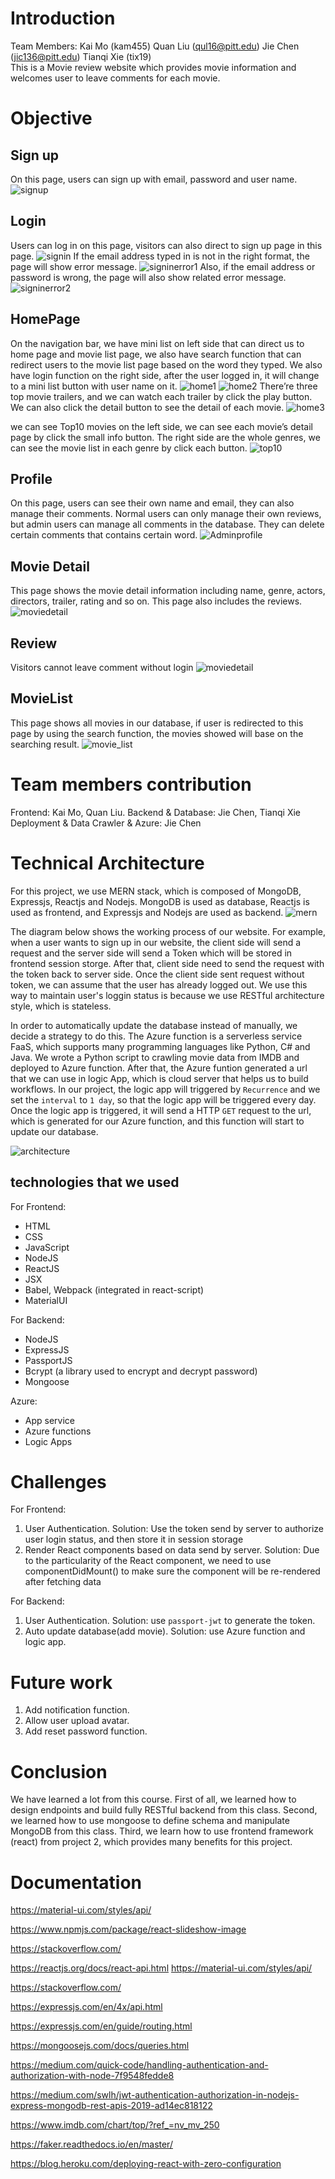 
# Introduction

Team Members: Kai Mo (kam455) Quan Liu (qul16@pitt.edu) Jie Chen (jic136@pitt.edu) Tianqi Xie (tix19)  
This is a Movie review website which provides movie information and welcomes user to leave comments for each movie.

# Objective

## Sign up

On this page, users can sign up with email, password and user name.
![signup](./images/signup.png)

## Login
Users can log in on this page, visitors can also direct to sign up page in this page.
![signin](./images/SignIn.png)
If the email address typed in is not in the right format, the page will show error message.
![signinerror1](./images/Signerror1.png)
Also, if the email address or password is wrong, the page will also show related error message.
![signinerror2](./images/signinerror2.png)

## HomePage

On the navigation bar, we have mini list on left side that can direct us to home page and movie list page, we also have search function that can redirect users to the movie list page based on the word they typed. We also have login function on the right side, after the user logged in, it will change to a mini list button with user name on it.
![home1](./images/home1.png)
![home2](./images/home2.png)
There’re three top movie trailers, and we can watch each trailer by click the play button. We can also click the detail button to see the detail of each movie.
![home3](./images/home3.png)

we can see Top10 movies on the left side, we can see each movie’s detail page by click the small info button. The right side are the whole genres, we can see the movie list in each genre by click each button.
![top10](./images/top10.png)

## Profile

On this page, users can see their own name and email, they can also manage their comments. Normal users can only manage their own reviews, but admin users can manage all comments in the database. They can delete certain comments that contains certain word.
![Adminprofile](./images/Adminprofile.png)

## Movie Detail

This page shows the movie detail information including name, genre, actors, directors, trailer, rating and so on. This page also includes the reviews.
![moviedetail](./images/moviedetail.png)

## Review

Visitors cannot leave comment without login
![moviedetail](./images/visitor_comment.png)

## MovieList

This page shows all movies in our database, if user is redirected to this page by using the search function, the movies showed will base on the searching result.
![movie_list](./images/movie_list.png)

# Team members contribution

Frontend: Kai Mo, Quan Liu.
Backend & Database: Jie Chen, Tianqi Xie
Deployment & Data Crawler & Azure: Jie Chen

# Technical Architecture

 For this project, we use MERN stack, which is composed of MongoDB, Expressjs, Reactjs and Nodejs. MongoDB is used as database, Reactjs is used as frontend, and Expressjs and Nodejs are used as backend.
 ![mern](./images/mern.png)

 The diagram below shows the working process of our website. For example, when a user wants to sign up in our website, the client side will send a request and the server side will send a Token which will be stored in frontend session storge. After that, client side need to send the request with the token back to server side. Once the client side sent request without token, we can assume that the user has already logged out. We use this way to maintain user's loggin status is because we use RESTful architecture style, which is stateless.  

In order to automatically update the database instead of manually, we decide a strategy to do this. The Azure function is a serverless service FaaS, which supports many programming languages like Python, C# and Java. We wrote a Python script to crawling movie data from IMDB and deployed to Azure function. After that, the Azure funtion generated a url that we can use in logic App, which is cloud server that helps us to build workflows. In our project, the logic app will triggered by `Recurrence` and we set the `interval` to `1 day`, so that the logic app will be triggered every day. Once the logic app is triggered, it will send a HTTP `GET` request to the url, which is generated for our Azure function, and this function will start to update our database.

![architecture](./images/figure.jpg)

## technologies that we used

For Frontend:

- HTML
- CSS
- JavaScript
- NodeJS
- ReactJS
- JSX
- Babel, Webpack (integrated in react-script)
- MaterialUI

For Backend:

- NodeJS
- ExpressJS
- PassportJS
- Bcrypt (a library used to encrypt and decrypt password)
- Mongoose

Azure:

- App service
- Azure functions
- Logic Apps

# Challenges

For Frontend:

1. User Authentication. Solution: Use the token send by server to authorize user login status, and then store it in session storage
2. Render React components based on data send by server.  Solution: Due to the particularity of the React component, we need to use componentDidMount() to make sure the component will be re-rendered after fetching data

For Backend:

1. User Authentication. Solution: use `passport-jwt` to generate the token.
2. Auto update database(add movie). Solution: use Azure function and logic app.

# Future work

1. Add notification function.
2. Allow user upload avatar.
3. Add reset password function.

# Conclusion

We have learned a lot from this course. First of all, we learned how to design endpoints and build fully RESTful backend from this class. Second, we learned how to use mongoose to define schema and manipulate MongoDB from this class. Third, we learn how to use frontend framework (react) from project 2, which provides many benefits for this project.

# Documentation

https://material-ui.com/styles/api/

https://www.npmjs.com/package/react-slideshow-image

https://stackoverflow.com/

https://reactjs.org/docs/react-api.html
https://material-ui.com/styles/api/

https://stackoverflow.com/

https://expressjs.com/en/4x/api.html

https://expressjs.com/en/guide/routing.html

https://mongoosejs.com/docs/queries.html

https://medium.com/quick-code/handling-authentication-and-authorization-with-node-7f9548fedde8

https://medium.com/swlh/jwt-authentication-authorization-in-nodejs-express-mongodb-rest-apis-2019-ad14ec818122

https://www.imdb.com/chart/top/?ref_=nv_mv_250

https://faker.readthedocs.io/en/master/

https://blog.heroku.com/deploying-react-with-zero-configuration



